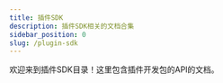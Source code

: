 ```yaml
---
title: 插件SDK
description: 插件SDK相关的文档合集
sidebar_position: 0
slug: /plugin-sdk
---
```


欢迎来到插件SDK目录！这里包含插件开发包的API的文档。
